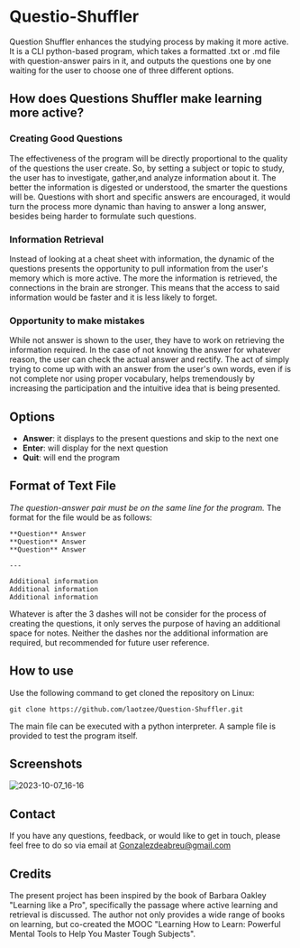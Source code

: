 # Questio-Shuffler
Question Shuffler enhances the studying process by making it more active. It is a CLI python-based program, which takes a formatted .txt or .md file with question-answer pairs in it, and outputs the questions one by one waiting for the user to choose one of three different options.

## How does Questions Shuffler make learning more active?

### Creating Good Questions
The effectiveness of the program will be directly proportional to the quality of the questions the user create. So, by setting a subject or topic to study, the user has to investigate, gather,and analyze information about it. The better the information is digested or understood, the smarter the questions will be. Questions with short and specific answers are encouraged, it would turn the process more dynamic than having to answer a long answer, besides being harder to formulate such questions.

### Information Retrieval
Instead of looking at a cheat sheet with information, the dynamic of the questions presents the opportunity to pull information from the user's memory which is more active. The more the information is retrieved, the connections in the brain are stronger. This means that the access to said information would be faster and it is less likely to forget.

### Opportunity to make mistakes
While not answer is shown to the user, they have to work on retrieving the information required. In the case of not knowing the answer for whatever reason, the user can check the actual answer and rectify. The act of simply trying to come up with with an answer from the user's own words, even if is not complete nor using proper vocabulary, helps tremendously by increasing the participation and the intuitive idea that is being presented. 

## Options
- **Answer**: it displays to the present questions and skip to the next one
- **Enter**: will display for the next question 
- **Quit**: will end the program

## Format of Text File
*The question-answer pair must be on the same line for the program.*
The format for the file would be as follows:

```
**Question** Answer
**Question** Answer
**Question** Answer

---
 
Additional information
Additional information
Additional information
```

Whatever is after the 3 dashes will not be consider for the process of creating the questions, it only serves the purpose of having an additional space for notes. Neither the dashes nor the additional information are required, but recommended for future user reference. 

## How to use
Use the following command to get cloned the repository on Linux:

`git clone https://github.com/laotzee/Question-Shuffler.git`

The main file can be executed with a python interpreter. A sample file is provided to test the program itself. 

## Screenshots
![2023-10-07_16-16](https://github.com/laotzee/Question-Shuffler/assets/108775728/99996aa0-0377-4cd6-aba4-ae4dfe26102e)

## Contact
If you have any questions, feedback, or would like to get in touch, please feel free to do so via email at Gonzalezdeabreu@gmail.com

## Credits
The present project has been inspired by the book of Barbara Oakley "Learning like a Pro", specifically the passage where active learning and retrieval is discussed. The author not only provides a wide range of books on learning, but co-created the MOOC "Learning How to Learn: Powerful Mental Tools to Help You Master Tough Subjects". 

